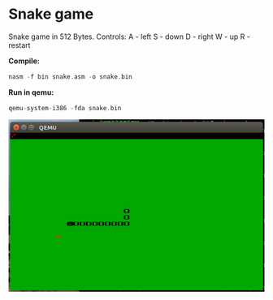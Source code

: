 # Snake game

Snake game in 512 Bytes.
Controls:
	A - left
	S - down
	D - right
	W - up
	R - restart


**Compile:**

```c
nasm -f bin snake.asm -o snake.bin
```

**Run in qemu:**

```c
qemu-system-i386 -fda snake.bin
```

![Snake screenshot](https://raw.githubusercontent.com/marin9/Snake_x86/master/ss.png)



